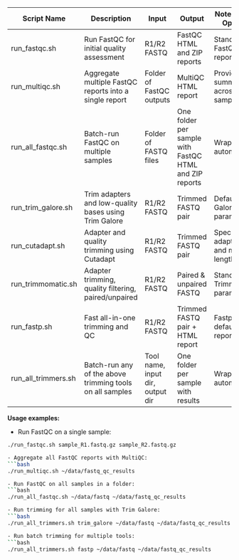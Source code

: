 | Script Name              | Description                                                | Input                          | Output                        | Notes / Tool Options             |
|--------------------------|------------------------------------------------------------|--------------------------------|-------------------------------|---------------------------------|
| run_fastqc.sh            | Run FastQC for initial quality assessment                 | R1/R2 FASTQ                    | FastQC HTML and ZIP reports   | Standard FastQC reports         |
| run_multiqc.sh           | Aggregate multiple FastQC reports into a single report    | Folder of FastQC outputs       | MultiQC HTML report           | Provides summary across samples|
| run_all_fastqc.sh        | Batch-run FastQC on multiple samples                      | Folder of FASTQ files          | One folder per sample with FastQC HTML and ZIP reports | Wrapper for automation        |
| run_trim_galore.sh       | Trim adapters and low-quality bases using Trim Galore     | R1/R2 FASTQ                    | Trimmed FASTQ pair            | Default Trim Galore parameters |
| run_cutadapt.sh          | Adapter and quality trimming using Cutadapt               | R1/R2 FASTQ                    | Trimmed FASTQ pair            | Specify adapters and min length|
| run_trimmomatic.sh       | Adapter trimming, quality filtering, paired/unpaired      | R1/R2 FASTQ                    | Paired & unpaired FASTQ       | Standard Trimmomatic params    |
| run_fastp.sh             | Fast all-in-one trimming and QC                             | R1/R2 FASTQ                    | Trimmed FASTQ pair + HTML report | Fastp default reports          |
| run_all_trimmers.sh      | Batch-run any of the above trimming tools on all samples  | Tool name, input dir, output dir | One folder per sample with results | Wrapper for automation        |

**Usage examples:**

- Run FastQC on a single sample:
```bash
./run_fastqc.sh sample_R1.fastq.gz sample_R2.fastq.gz

- Aggregate all FastQC reports with MultiQC:
```bash
./run_multiqc.sh ~/data/fastq_qc_results

- Run FastQC on all samples in a folder:
```bash
./run_all_fastqc.sh ~/data/fastq ~/data/fastq_qc_results

- Run trimming for all samples with Trim Galore:
```bash
./run_all_trimmers.sh trim_galore ~/data/fastq ~/data/fastq_qc_results

- Run batch trimming for multiple tools:
```bash
./run_all_trimmers.sh fastp ~/data/fastq ~/data/fastq_qc_results
